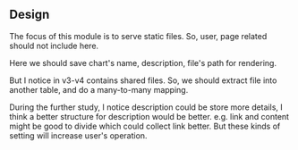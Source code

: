 ## Design

The focus of this module is to serve static files. So, user, page related should not include here.

Here we should save chart's name, description, file's path for rendering.

But I notice in v3-v4 contains shared files. So, we should extract file into another table,
and do a many-to-many mapping.

During the further study, I notice description could be store more details, I think a better structure for description
would be better. e.g. link and content might be good to divide which could collect link better. But these kinds of
setting will increase user's operation.

